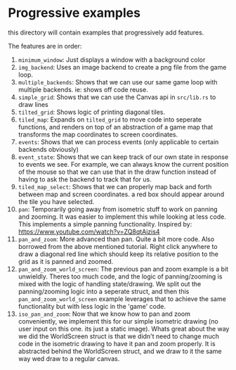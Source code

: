 # Progressive examples

this directory will contain examples that progressively add features.

The features are in order:

1. `minimum_window`: Just displays a window with a background color
2. `img_backend`: Uses an image backend to create a png file from the game loop.
3. `multiple_backends`: Shows that we can use our same game loop with multiple backends. ie: shows off code reuse.
4. `simple_grid`: Shows that we can use the Canvas api in `src/lib.rs` to draw lines
5. `tilted_grid`: Shows logic of printing diagonal tiles.
6. `tiled_map`: Expands on `tilted_grid` to move code into seperate functions, and renders on top of an abstraction of a game map that transforms the map coordinates to screen coordinates.
7. `events`: Shows that we can process events (only applicable to certain backends obviously)
8. `event_state`: Shows that we can keep track of our own state in response to events we see. For example, we can always know the current position of the mouse so that we can use that in the draw function instead of having to ask the backend to track that for us.
9. `tiled_map_select`: Shows that we can properly map back and forth between map and screen coordinates. a red box should appear around the tile you have selected.
10. `pan`: Temporarily going away from isometric stuff to work on panning and zooming. It was easier to implement this while looking at less code. This implements a simple panning functionality. Inspired by: https://www.youtube.com/watch?v=ZQ8qtAizis4
11. `pan_and_zoom`: More advanced than pan. Quite a bit more code. Also borrowed from the above mentioned tutorial. Right click anywhere to draw a diagonal red line which should keep its relative position to the grid as it is panned and zoomed.
12. `pan_and_zoom_world_screen`: The previous pan and zoom example is a bit unwieldly. Theres too much code, and the logic of panning/zooming is mixed with the logic of handling state/drawing. We split out the panning/zooming logic into a seperate struct, and then this `pan_and_zoom_world_screen` example leverages that to achieve the same functionality but with less logic in the 'game' code.
13. `iso_pan_and_zoom`: Now that we know how to pan and zoom conveniently, we implement this for our simple isometric drawing (no user input on this one. its just a static image). Whats great about the way we did the WorldScreen struct is that we didn't need to change much code in the isometric drawing to have it pan and zoom properly. It is abstracted behind the WorldScreen struct, and we draw to it the same way wed draw to a regular canvas.
